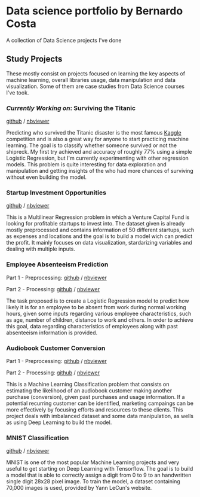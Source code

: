 # Data science portfolio by Bernardo Costa
 A collection of Data Science projects I've done

## Study Projects
These mostly consist on projects focused on learning the key aspects of machine learning,  overall libraries usage, data manipulation and data visualization. Some of them are case studies from Data Science courses I've took. 

### *Currently Working on*: Surviving the Titanic

[github](https://github.com/bernardo-mcosta/data-science-projects/blob/main/notebooks/titanic/Titanic.ipynb) / [nbviewer](https://nbviewer.jupyter.org/github/bernardo-mcosta/data-science-projects/blob/main/notebooks/titanic/Titanic.ipynb)

Predicting who survived the Titanic disaster is the most famous [Kaggle](https://www.kaggle.com/c/titanic/overview) competition and is also a great way for anyone to start practicing machine learning. The goal is to classify whether someone survived or not the shipreck. My first try achieved and accuracy of roughly 77% using a simple Logistic Regression, but I'm currently experimenting with other regression models. This problem is quite interesting for data exploration and manipulation and getting insights of the who had more chances of surviving without even building the model. 

### Startup Investment Opportunities
[github](https://github.com/bernardo-mcosta/data-science-projects/blob/main/notebooks/startup-opportunities/startup-opportunities.ipynb) / [nbviewer](https://nbviewer.jupyter.org/github/bernardo-mcosta/data-science-projects/blob/main/notebooks/startup-opportunities/startup-opportunities.ipynb)

This is a Multilinear Regression problem in which a Venture Capital Fund is looking for profitable startups to invest into. The dataset given is already mostly preprocessed and contains information of 50 different startups, such as expenses and locations and the goal is to build a model wich can predict the profit. It mainly focuses on data visualization, stardarizing variables and dealing with multiple inputs. 

### Employee Absenteeism Prediction

Part 1 - Preprocessing: [github](https://github.com/bernardo-mcosta/data-science-projects/blob/main/notebooks/absenteeism-prediction/Abstenteeism_Preprocessing.ipynb) / [nbviewer](https://nbviewer.jupyter.org/github/bernardo-mcosta/data-science-projects/blob/main/notebooks/absenteeism-prediction/Abstenteeism_Preprocessing.ipynb)

Part 2 - Processing: [github](https://github.com/bernardo-mcosta/data-science-projects/blob/main/notebooks/absenteeism-prediction/Abstenteeism_Processing.ipynb) / [nbviewer](https://nbviewer.jupyter.org/github/bernardo-mcosta/data-science-projects/blob/main/notebooks/absenteeism-prediction/Abstenteeism_Processing.ipynb)

The task proposed is to create a Logistic Regression model to predict how likely it is for an employee to be absent from work during normal working hours, given some inputs regarding various employee characteristics, such as age, number of children, distance to work and others. In order to achieve this goal, data regarding characteristics of employees along with past absenteeism information is provided.

### Audiobook Customer Conversion
Part 1 - Preprocessing: [github](https://github.com/bernardo-mcosta/data-science-projects/blob/main/notebooks/audiobook-clients/Audiobooks_business_case_preprocessing.ipynb) / [nbviewer](https://nbviewer.jupyter.org/github/bernardo-mcosta/data-science-projects/blob/main/notebooks/audiobook-clients/Audiobooks_business_case_preprocessing.ipynb)

Part 2 - Processing: [github](https://github.com/bernardo-mcosta/data-science-projects/blob/main/notebooks/audiobook-clients/Audiobooks_business_case_processing.ipynb) / [nbviewer](https://nbviewer.jupyter.org/github/bernardo-mcosta/data-science-projects/blob/main/notebooks/audiobook-clients/Audiobooks_business_case_processing.ipynb)

This is a Machine Learning Classification problem that consists on estimating the likelihood of an audiobook customer making another purchase (conversion), given past purchases and usage information. If a potential recurring customer can be identified, marketing campaings can be more effectively by focusing efforts and resources to these clients. This project deals with imbalanced dataset and some data manipulation, as wells as using Deep Learning to build the model. 

### MNIST Classification

[github](https://github.com/bernardo-mcosta/data-science-projects/blob/main/notebooks/mnist-tensorflow.ipynb) / [nbviewer](https://nbviewer.jupyter.org/github/bernardo-mcosta/data-science-projects/blob/main/notebooks/mnist-tensorflow.ipynb)

MNIST is one of the most popular Machine Learning projects and very useful to get starting on Deep Learning with Tensorflow. The goal is to build a model that is able to correctly assign a digit from 0 to 9 to an handwritten single digit 28x28 pixel image. To train the model, a dataset containing 70,000 images is used, provided by Yann LeCun's website.
